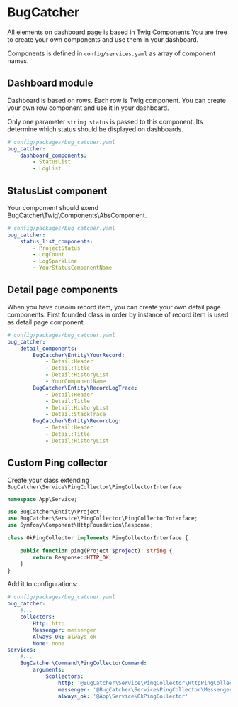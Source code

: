 # BugCatcher

All elements on dashboard page is based in [Twig Components](https://symfony.com/bundles/ux-twig-component/current/index.html)
You are free to create your own components and use them in your dashboard.

Components is defined in ```config/services.yaml``` as array of component names.

## Dashboard module

Dashboard is based on rows. Each row is Twig component.
You can create your own row component and use it in your dashboard.

Only one parameter ```string status``` is passed to this component. Its determine which status should be displayed on dashboards.

```yaml
# config/packages/bug_catcher.yaml
bug_catcher:
    dashboard_components:
        - StatusList
        - LogList
```

## StatusList component

Your compoment should exend BugCatcher\Twig\Components\AbsComponent.

```yaml
# config/packages/bug_catcher.yaml
bug_catcher:
    status_list_components:
        - ProjectStatus
        - LogCount
        - LogSparkLine
        - YourStatusComponentName
```

## Detail page components

When you have cusoim record item, you can create your own detail page components.
First founded class in order by instance of record item is used as detail page component.

```yaml
# config/packages/bug_catcher.yaml
bug_catcher:
    detail_components:
        BugCatcher\Entity\YourRecord:
            - Detail:Header
            - Detail:Title
            - Detail:HistoryList
            - YourComponentName
        BugCatcher\Entity\RecordLogTrace:
            - Detail:Header
            - Detail:Title
            - Detail:HistoryList
            - Detail:StackTrace
        BugCatcher\Entity\RecordLog:
            - Detail:Header
            - Detail:Title
            - Detail:HistoryList
```

## Custom Ping collector

Create your class extending ```BugCatcher\Service\PingCollector\PingCollectorInterface```

```php
namespace App\Service;

use BugCatcher\Entity\Project;
use BugCatcher\Service\PingCollector\PingCollectorInterface;
use Symfony\Component\HttpFoundation\Response;

class OkPingCollector implements PingCollectorInterface {

	public function ping(Project $project): string {
		return Response::HTTP_OK;
	}
}
```

Add it to configurations:
```yaml
# config/packages/bug_catcher.yaml
bug_catcher:
    #...
    collectors:
        Http: http
        Messenger: messenger
        Always Ok: always_ok
        None: none
services:
    #...
    BugCatcher\Command\PingCollectorCommand:
        arguments:
            $collectors:
                http: '@BugCatcher\Service\PingCollector\HttpPingCollector'
                messenger: '@BugCatcher\Service\PingCollector\MessengerCollector'
                always_ok: '@App\Service\OkPingCollector'
```
